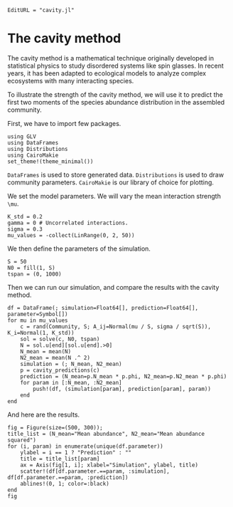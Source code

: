 ```@meta
EditURL = "cavity.jl"
```

# The cavity method

The cavity method is a mathematical technique originally developed in
statistical physics to study disordered systems like spin glasses.
In recent years, it has been adapted to ecological models to
analyze complex ecosystems with many interacting species.

To illustrate the strength of the cavity method, we will use it to
predict the first two moments of the species abundance
distribution in the assembled community.

First, we have to import few packages.

````@example cavity
using GLV
using DataFrames
using Distributions
using CairoMakie
set_theme!(theme_minimal())
````

`DataFrames` is used to store generated data.
`Distributions` is used to draw community parameters.
`CairoMakie` is our library of choice for plotting.

We set the model parameters.
We will vary the mean interaction strength ``\mu``.

````@example cavity
K_std = 0.2
gamma = 0 # Uncorrelated interactions.
sigma = 0.3
mu_values = -collect(LinRange(0, 2, 50))
````

We then define the parameters of the simulation.

````@example cavity
S = 50
N0 = fill(1, S)
tspan = (0, 1000)
````

Then we can run our simulation, and compare the results with the cavity method.

````@example cavity
df = DataFrame(; simulation=Float64[], prediction=Float64[], parameter=Symbol[])
for mu in mu_values
    c = rand(Community, S; A_ij=Normal(mu / S, sigma / sqrt(S)), K_i=Normal(1, K_std))
    sol = solve(c, N0, tspan)
    N = sol.u[end][sol.u[end].>0]
    N_mean = mean(N)
    N2_mean = mean(N .^ 2)
    simulation = (; N_mean, N2_mean)
    p = cavity_predictions(c)
    prediction = (N_mean=p.N_mean * p.phi, N2_mean=p.N2_mean * p.phi)
    for param in [:N_mean, :N2_mean]
        push!(df, (simulation[param], prediction[param], param))
    end
end
````

And here are the results.

````@example cavity
fig = Figure(size=(500, 300));
title_list = (N_mean="Mean abundance", N2_mean="Mean abundance squared")
for (i, param) in enumerate(unique(df.parameter))
    ylabel = i == 1 ? "Prediction" : ""
    title = title_list[param]
    ax = Axis(fig[1, i]; xlabel="Simulation", ylabel, title)
    scatter!(df[df.parameter.==param, :simulation], df[df.parameter.==param, :prediction])
    ablines!(0, 1; color=:black)
end
fig
````

